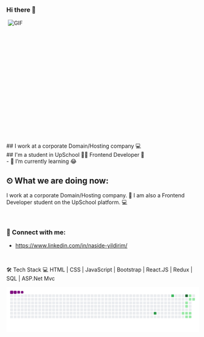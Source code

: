 ### Hi there 👋

<img align="right" alt="GIF" src="https://github.com/abhisheknaiidu/abhisheknaiidu/blob/master/code.gif?raw=true" width="500" height="320" />
## I work at a corporate Domain/Hosting company 💻 <br />
## I'm a student in UpSchool 👨‍🎓 Frontend Developer 🚀 <br />
- 🌱 I’m currently learning 😂



## ⏲ What we are doing now:
I work at a corporate Domain/Hosting company. 🚀
I am also a Frontend Developer student on the UpSchool platform. 💻


<br />

### 📩 Connect with me:

* https://www.linkedin.com/in/naside-yildirim/


<br />

🛠 Tech Stack
💻 HTML | CSS | JavaScript | Bootstrap | React.JS | Redux | SQL | ASP.Net Mvc

![snake gif](https://github.com/nasideyildirim/nasideyildirim/blob/output/github-contribution-grid-snake.gif)
